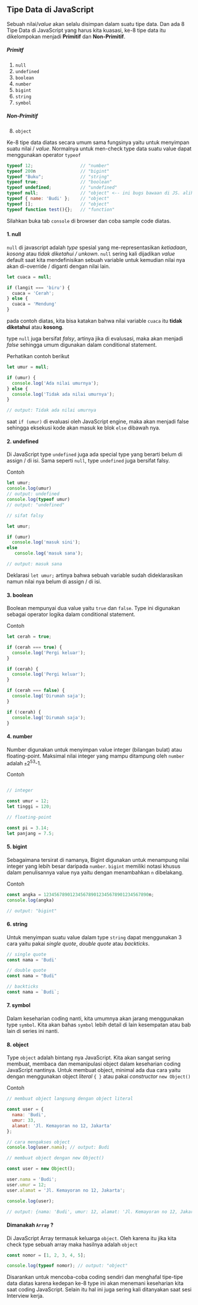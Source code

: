 ## Tipe Data di JavaScript

Sebuah nilai/_value_ akan selalu disimpan dalam suatu tipe data. Dan ada 8 Tipe Data di JavaScript yang harus kita kuasasi, ke-8 tipe data itu dikelompokan menjadi **Primitif** dan **Non-Primitif**.

##### Primitf

1. ```null```
2. ```undefined```
3. ```boolean```
4. ```number```
6. ```bigint```
7. ```string```
8. ```symbol```

##### Non-Primitif
8. ```object```

Ke-8 tipe data diatas secara umum sama fungsinya yaitu untuk menyimpan suatu nilai / _value_. Normalnya untuk men-check type data suatu value dapat menggunakan operator ```typeof```

```javascript
typeof 12;                  // "number"
typeof 200n                 // "bigint"
typeof "Buku";              // "string"
typeof true;                // "boolean"
typeof undefined;           // "undefined"
typeof null;                // "object" <-- ini bugs bawaan di JS. alih-alih tipe nya null malah object
typeof { name: 'Budi' };    // "object"
typeof [];                  // "object"
typeof function test(){};   // "function"
```
Silahkan buka tab ```console``` di browser dan coba sample code diatas.


#### 1. null

```null``` di javascript adalah _type_ spesial yang me-representasikan _ketiadaan_, _kosong_ atau _tidak diketahui / unkown_. ```null``` sering kali dijadikan _value_ default saat kita mendefinisikan sebuah variable untuk kemudian nilai nya akan di-override / diganti dengan nilai lain.

```javascript
let cuaca = null;

if (langit === 'biru') {
  cuaca = 'Cerah';
} else {
  cuaca = 'Mendung'
}
```
pada contoh diatas, kita bisa katakan bahwa nilai variable ```cuaca``` itu **tidak diketahui** atau **kosong**.

type ```null``` juga bersifat _falsy_, artinya jika di evalusasi, maka akan menjadi _false_ sehingga umum digunakan dalam conditional statement.

Perhatikan contoh berikut

```javascript
let umur = null;

if (umur) {
  console.log('Ada nilai umurnya');
} else {
  console.log('Tidak ada nilai umurnya');
}

// output: Tidak ada nilai umurnya

```
saat ```if (umur)``` di evaluasi oleh JavaScript engine, maka akan menjadi false sehingga eksekusi kode akan masuk ke blok ```else``` dibawah nya.

#### 2. undefined

Di JavaScript type ```undefined``` juga ada special type yang berarti belum di assign / di isi. Sama seperti ```null```, type ```undefined``` juga bersifat falsy.

Contoh

```javascript
let umur;
console.log(umur) 
// output: undefined
console.log(typeof umur) 
// output: "undefined"

// sifat falsy

let umur;

if (umur)
  console.log('masuk sini');
else
   console.log('masuk sana');

// output: masuk sana
```
Deklarasi ```let umur;``` artinya bahwa sebuah variable sudah dideklarasikan namun nilai nya belum di assign / di isi.

#### 3. boolean

Boolean mempunyai dua value yaitu ```true``` dan ```false```. Type ini digunakan sebagai operator logika dalam conditional statement.

Contoh

```javascript
let cerah = true;

if (cerah === true) {
  console.log('Pergi keluar');
}

if (cerah) {
  console.log('Pergi keluar');
}

if (cerah === false) {
  console.log('Dirumah saja');
}

if (!cerah) {
  console.log('Dirumah saja');
}

```

#### 4. number

Number digunakan untuk menyimpan value integer (bilangan bulat) atau floating-point. Maksimal nilai integer yang mampu ditampung oleh ```number``` adalah ```±```2<sup>53</sup>-1. 

Contoh

```javascript

// integer

const umur = 12;
let tinggi = 120;

// floating-point

const pi = 3.14;
let panjang = 7.5;

```

#### 5. bigint

Sebagaimana tersirat di namanya, Bigint digunakan untuk menampung nilai integer yang lebih besar daripada ```number```. ```bigint``` memiliki notasi khusus dalam penulisannya value nya yaitu dengan menambahkan ```n``` dibelakang.

Contoh

```javascript
const angka = 1234567890123456789012345678901234567890n;
console.log(angka)

// output: "bigint"
```

#### 6. string

Untuk menyimpan suatu value dalam type ```string``` dapat menggunakan 3 cara yaitu pakai _single quote_, _double quote_ atau _backticks_.



```javascript
// single quote
const nama = 'Budi'

// double quote
const nama = "Budi"

// backticks
const nama = `Budi`;


```

#### 7. symbol

Dalam keseharian coding nanti, kita umumnya akan jarang menggunakan type ```symbol```. Kita akan bahas ```symbol``` lebih detail di lain kesempatan atau bab lain di series ini nanti.

#### 8. object

Type ```object``` adalah bintang nya JavaScript. Kita akan sangat sering membuat, membaca dan memanipulasi object dalam keseharian coding JavaScript nantinya. Untuk membuat object, minimal ada dua cara yaitu dengan menggunakan object _literal_ ```{ }``` atau pakai _constructor_ ```new Object()```

Contoh

```javascript
// membuat object langsung dengan object literal

const user = {
  nama: 'Budi',
  umur: 33,
  alamat: 'Jl. Kemayoran no 12, Jakarta'
};

// cara mengakses object
console.log(user.nama); // output: Budi

// membuat object dengan new Object()

const user = new Object();

user.nama = 'Budi';
user.umur = 12;
user.alamat = 'Jl. Kemayoran no 12, Jakarta';

console.log(user);

// output: {nama: 'Budi', umur: 12, alamat: 'Jl. Kemayoran no 12, Jakarta'}
```

#### Dimanakah ```Array``` ?

Di JavaScript Array termasuk keluarga ```object```. Oleh karena itu jika kita check type sebuah array maka hasilnya adalah ```object```

```javascript
const nomor = [1, 2, 3, 4, 5];

console.log(typeof nomor); // output: "object"
```

Disarankan untuk mencoba-coba coding sendiri dan menghafal tipe-tipe data diatas karena kedepan ke-8 type ini akan menemani keseharian kita saat coding JavaScript. Selain itu hal ini juga sering kali ditanyakan saat sesi Interview kerja.
